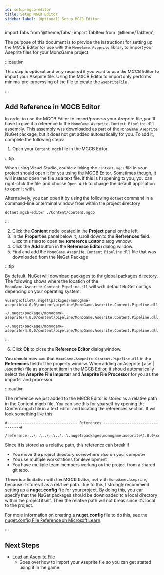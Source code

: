 ```yaml
---
id: setup-mgcb-editor
title: Setup MGCB Editor
sidebar_label: (Optional) Setup MGCB Editor
---
```


import Tabs from '@theme/Tabs';
import TabItem from '@theme/TabItem';

The purpose of this document is to provide the instructions for setting up the MGCB Editor for use with the `MonoGame.Aseprite` library to import your Aseprite files for your MonoGame project.

:::caution

This step is optional and only required if you want to use the MGCB Editor to import your Aseprite file. Using the MGCB Editor to import only performs minimal pre-processing of the file to create the `AsepriteFile`

:::

## Add Reference in MGCB Editor

In order to use the MGCB Editor to import/process your Aseprite file, you'll have to give it a reference to the `MonoGame.Aseprite.Content.Pipeline.dll` assembly. This assembly was downloaded as part of the `MonoGame.Aseprite` NuGet package, but it does not get added automatically for you. To add it, complete the following steps:

1. Open your `Content.mgcb` file in the MGCB Editor.

:::tip

When using Visual Studio, double clicking the `Content.mgcb` file in your project should open it for you using the MGCB Editor. Sometimes though, it will instead open the file as a text file. If this is happening to you, you can right-click the file, and choose `Open With` to change the default application to open it with.

Alternatively, you can open it by using the following `dotnet` command in a command-line or terminal window from within the project directory

<Tabs>
<TabItem value="dotnet" label="dotnet Command">

```
dotnet mgcb-editor ./Content/Content.mgcb
```

</TabItem>
</Tabs>

:::

2. Click the **Content** node located in the **Project** panel on the left
3. In the **Properties** panel below it, scroll down to the **References** field. Click this field to open the **Reference Editor** dialog window.
4. Click the **Add** button in the **Reference Editor** dialog window.
5. Find and add the `MonoGame.Aseprite.Content.Pipeline.dll` file that was downloaded from the NuGet Package

:::tip

By default, NuGet will download packages to the global packages directory. The following shows where the location of the `MonoGame.Aseprite.Content.Pipeline.dll` will with default NuGet configs depending on your operating system:
<Tabs>
<TabItem value="windows" label="Windows">

```
%userprofile%\.nuget\packages\monogame-aseprite\4.0.0\content\pipeline\MonoGame.Aseprite.Content.Pipeline.dll
```

</TabItem>
<TabItem value="mac" label="Mac">

```
~/.nuget/packages/monogame-aseprite/4.0.0/content/pipeline/MonoGame.Aseprite.Content.Pipeline.dll
```

</TabItem>
<TabItem value="linux" label="Linux">

```
~/.nuget/packages/monogame-aseprite/4.0.0/content/pipeline/MonoGame.Aseprite.Content.Pipeline.dll
```

</TabItem>
</Tabs>

:::

6. Click **Ok** to close the **Reference Editor** dialog window.

You should now see that `MonoGame.Aseprite.Content.Pipeline.dll` in the **References** field of the property window.  When adding an Aseprite (.ase | .aseprite) file as a content item in the MGCB Editor, it should automatically select the **Aseprite File Importer** and **Aseprite File Processor** for you as the importer and processor.

:::caution

The reference we just added to the MGCB Editor is stored as a relative path in the Content.mgcb file.  You can see this for yourself by opening the Content.mgcb file in a text editor and locating the references section. It wil look something like this

```
#-------------------------------- References --------------------------------#

/reference:..\..\..\..\..\..\.nuget\packages\monogame.aseprite\4.0.0\content\pipeline\MonoGame.Aseprite.Content.Pipeline.dll
```

Since it is stored as a relative path, this reference can break if
* You move the project directory somewhere else on your computer
* You use multiple workstations for development
* You have multiple team members working on the project from a shared git repo.

These is a limitation with the MGCB Editor, not with `MonoGame.Aseprite`, because it stores it as a relative path.  Due to this, I strongly recommend setting up a **nuget.config** file for your project.  By doing this, you can specify that the NuGet packages should be downloaded to a local directory within the project itself. Then the relative path will not break since it's local to the project.

For more information on creating a **nuget.config** file to do this, see the [nuget.config File Reference on Microsoft Learn](https://learn.microsoft.com/en-us/nuget/reference/nuget-config-file).

:::

## Next Steps

- [Load an Aseprite File](./load-aseprite-file)
  - Goes over how to import your Aseprite file so you can get started using it in the game.
